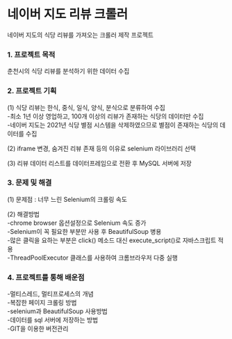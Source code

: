# 네이버 지도 리뷰 크롤러

네이버 지도의 식당 리뷰를 가져오는 크롤러 제작 프로젝트

### 1. 프로젝트 목적
춘천시의 식당 리뷰를 분석하기 위한 데이터 수집

### 2. 프로젝트 기획
(1) 식당 리뷰는 한식, 중식, 일식, 양식, 분식으로 분류하여 수집  
-최소 1년 이상 영업하고, 100개 이상의 리뷰가 존재하는 식당의 데이터만 수집  
-네이버 지도는 2021년 식당 별점 시스템을 삭제하였으므로 별점이 존재하는 식당의 데이터를 수집  

(2) iframe 변경, 숨겨진 리뷰 존재 등의 이유로 selenium 라이브러리 선택  

(3) 리뷰 데이터 리스트를 데이터프레임으로 전환 후 MySQL 서버에 저장  

### 3. 문제 및 해결
(1) 문제점 : 너무 느린 Selenium의 크롤링 속도

(2) 해결방법  
-chrome browser 옵션설정으로 Selenium 속도 증가  
-Selenium이 꼭 필요한 부분만 사용 후 BeautifulSoup 병용  
-많은 클릭을 요하는 부분은 click() 메소드 대신 execute_script()로 자바스크립트 적용  
-ThreadPoolExecutor 클래스를 사용하여 크롬브라우저 다중 실행  
    
### 4. 프로젝트를 통해 배운점   
-멀티스레드, 멀티프로세스의 개념  
-복잡한 페이지 크롤링 방법  
-selenium과 BeautifulSoup 사용방법  
-데이터를 sql 서버에 저장하는 방법  
-GIT을 이용한 버전관리  
